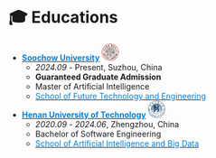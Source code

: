 # ‍🎓 Educations
- [**<span style="color: #0580d7;">Soochow University</span>**](https://www.suda.edu.cn/) <img class="svg" src="./images/logo_soochow.svg" width="30pt">
  - *2024.09* - Present, Suzhou, China 
  - **Guaranteed Graduate Admission**
  - Master of Artificial Intelligence
  - [<span style="color: #0580d7;">School of Future Technology and Engineering</span>](https://future.suda.edu.cn/)
- [**<span style="color: #0580d7;">Henan University of Technology</span>**](https://www.haut.edu.cn/) <img class="svg" src="./images/logo_haut.svg" width="30pt">
  - *2020.09* - *2024.06*, Zhengzhou, China
  - Bachelor of Software Engineering
  - [<span style="color: #0580d7;">School of Artificial Intelligence and Big Data</span>](https://aidata.haut.edu.cn/)